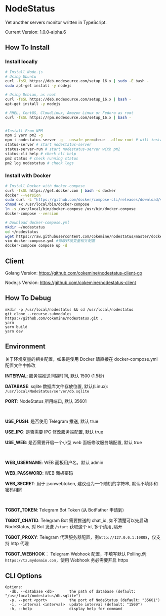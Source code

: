 # NodeStatus

Yet another servers monitor written in TypeScript.

Current Version: 1.0.0-alpha.6

## How To Install

### Install locally

```bash
# Install Node.js
# Using Ubuntu
curl -fsSL https://deb.nodesource.com/setup_16.x | sudo -E bash -
sudo apt-get install -y nodejs

# Using Debian, as root
curl -fsSL https://deb.nodesource.com/setup_16.x | bash -
apt-get install -y nodejs

# RHEL, CentOS, CloudLinux, Amazon Linux or Fedora as root
curl -fsSL https://rpm.nodesource.com/setup_16.x | bash -


#Install From NPM
npm i yarn pm2 -g
npm i nodestatus-server -g --unsafe-perm=true --allow-root # will install status-cli status-server status-server-run in your computer
status-server # start nodestatus-server
status-server-run # start nodestatus-server with pm2
status-cli help # check cli help
pm2 status # check running status
pm2 log nodestatus # check logs
```

### Install with Docker

```bash
# Install Docker with docker-compose
curl -fsSL https://get.docker.com | bash -s docker
docker --version
sudo curl -L "https://github.com/docker/compose-cli/releases/download/v2.0.0-rc.2/docker-compose-linux-amd64" -o /usr/local/bin/docker-compose #For x86_64
chmod +x /usr/local/bin/docker-compose
ln -s /usr/local/bin/docker-compose /usr/bin/docker-compose
docker-compose --version

# Download docker-compose.yml
mkdir ~/nodestatus
cd ~/nodestatus
wget https://raw.githubusercontent.com/cokemine/nodestatus/master/docker-compose.yml
vim docker-compose.yml #修改环境变量相关配置
docker-compose compose up -d
```

## Client

Golang Version: https://github.com/cokemine/nodestatus-client-go

Node.js Version: https://github.com/cokemine/nodestatus-client

## How To Debug

```shell
mkdir -p /usr/local/nodestatus && cd /usr/local/nodestatus
git clone --recurse-submodules https://github.com/cokemine/nodestatus.git .
yarn
yarn build
yarn dev
```

## Environment

关于环境变量的相关配置，如果是使用 Docker 请直接在 docker-compose.yml 配置文件中修改

**INTERVAL**: 服务端推送间隔时间, 默认 1500 (1.5秒)

**DATABASE**: sqlite 数据库文件存放位置, 默认(Linux): `/usr/local/NodeStatus/server/db.sqlite`

**PORT**: NodeStatus 所用端口, 默认 35601

&nbsp;

**USE_PUSH**: 是否使用 Telegram 推送, 默认 true

**USE_IPC**: 是否需要 IPC 修改服务端配置, 默认 true

**USE_WEB**: 是否需要开启一个小型 web 面板修改服务端配置, 默认 true

&nbsp;

**WEB_USERNAME**: WEB 面板用户名，默认 admin

**WEB_PASSWORD**: WEB 面板密码

**WEB_SECRET**: 用于 jsonwebtoken, 建议设为一个随机的字符串, 默认不填即和密码相同

&nbsp;

**TGBOT_TOKEN**: Telegram Bot Token (从 BotFather 申请到)

**TGBOT_CHATID**: Telegram Bot 需要推送的 chat_id, 如不清楚可以先启动 NodeStatus, 对 Bot 发送 `/start` 获取这个 id, 多个请用`,`隔开

**TGBOT_PROXY**: Telegram 代理服务器配置，例`http://127.0.0.1:10808`，仅支持 http 代理

**TGBOT_WEBHOOK**： Telegram Webhook 配置，不填写默认 Polling,例: `https://tz.mydomain.com`，使用 Webhook 务必需要开启 https

## CLI Options

```shell
Options:
  -db, --database <db>       the path of database (default: "/usr/local/nodestatus/db.sqlite")
  -p, --port <port>          the port of NodeStatus (default: "35601")
  -i, --interval <interval>  update interval (default: "1500")
  -h, --help                 display help for command
```
